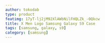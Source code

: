 ```yaml
---
author: tokodab
type: product
featimg: 17yT-lj2jM92XlAWbNilFHQLZk_-0Qkcw
title: X Men Logo Samsung Galaxy S9 Case
tags: [samsung, galaxy, s9]
category: [samsung]
---
```

